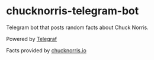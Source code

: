 # chucknorris-telegram-bot
Telegram bot that posts random facts about Chuck Norris.

Powered by [Telegraf](https://github.com/telegraf/telegraf)

Facts provided by [chucknorris.io](https://api.chucknorris.io/)
